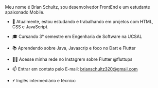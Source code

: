 Meu nome é Brian Schultz, sou desenvolvedor FrontEnd e um estudante apaixonado Mobile.

- 🔭 Atualmente, estou estudando e trabalhando em projetos com HTML, CSS e JavaScript.
 
- 🎓 Cursando 3° semestre em Engenharia de Software na UCSAL
 
- 📚 Aprendendo sobre Java, Javascrip e foco no Dart e Flutter
 
- 👨‍💻 Acesse minha rede no Instagrem sobre Flutter @fluttups

- 📫 Entrar em contato pelo E-mail: brianschultz320@gmail.com
 
- ⚡️ Inglês intermediário e técnico
